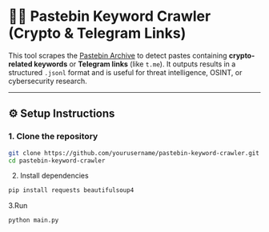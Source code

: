 # 🕵️‍♂️ Pastebin Keyword Crawler (Crypto & Telegram Links)

This tool scrapes the [Pastebin Archive](https://pastebin.com/archive) to detect pastes containing **crypto-related keywords** or **Telegram links** (like `t.me`). It outputs results in a structured `.jsonl` format and is useful for threat intelligence, OSINT, or cybersecurity research.

---

## ⚙️ Setup Instructions

### 1. Clone the repository
```bash
git clone https://github.com/yourusername/pastebin-keyword-crawler.git
cd pastebin-keyword-crawler
```
2. Install dependencies
``` bash
pip install requests beautifulsoup4
```
3.Run
```bash
python main.py
```
